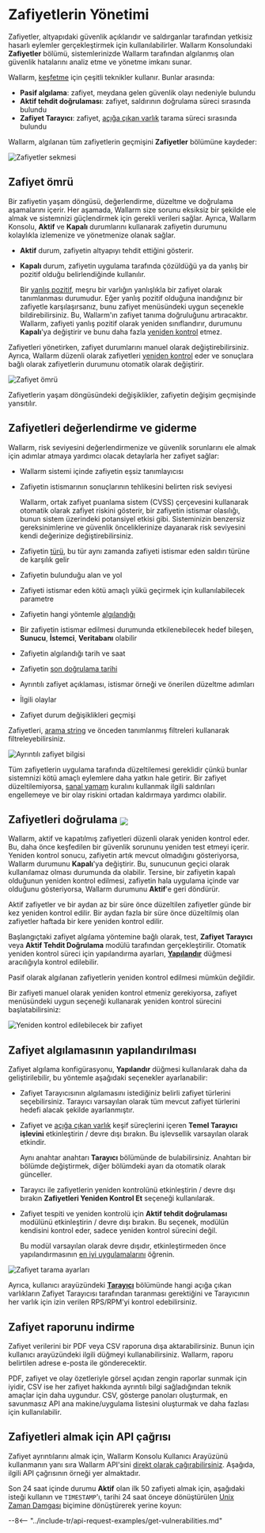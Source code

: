 # Zafiyetlerin Yönetimi

Zafiyetler, altyapıdaki güvenlik açıklarıdır ve saldırganlar tarafından yetkisiz hasarlı eylemler gerçekleştirmek için kullanılabilirler. Wallarm Konsolundaki **Zafiyetler** bölümü, sistemlerinizde Wallarm tarafından algılanmış olan güvenlik hatalarını analiz etme ve yönetme imkanı sunar.

Wallarm, [keşfetme](../about-wallarm/detecting-vulnerabilities.md) için çeşitli teknikler kullanır. Bunlar arasında:

* **Pasif algılama**: zafiyet, meydana gelen güvenlik olayı nedeniyle bulundu
* **Aktif tehdit doğrulaması**: zafiyet, saldırının doğrulama süreci sırasında bulundu
* **Zafiyet Tarayıcı**: zafiyet, [açığa çıkan varlık](scanner.md) tarama süreci sırasında bulundu

Wallarm, algılanan tüm zafiyetlerin geçmişini **Zafiyetler** bölümüne kaydeder:

![Zafiyetler sekmesi](../images/user-guides/vulnerabilities/check-vuln.png)

## Zafiyet ömrü

Bir zafiyetin yaşam döngüsü, değerlendirme, düzeltme ve doğrulama aşamalarını içerir. Her aşamada, Wallarm size sorunu eksiksiz bir şekilde ele almak ve sistemnizi güçlendirmek için gerekli verileri sağlar. Ayrıca, Wallarm Konsolu, **Aktif** ve **Kapalı** durumlarını kullanarak zafiyetin durumunu kolaylıkla izlemenize ve yönetmenize olanak sağlar.

* **Aktif** durum, zafiyetin altyapıyı tehdit ettiğini gösterir.
* **Kapalı** durum, zafiyetin uygulama tarafında çözüldüğü ya da yanlış bir pozitif olduğu belirlendiğinde kullanılır.

    Bir [yanlış pozitif](../about-wallarm/detecting-vulnerabilities.md#false-positives), meşru bir varlığın yanlışlıkla bir zafiyet olarak tanımlanması durumudur. Eğer yanlış pozitif olduğuna inandığınız bir zafiyetle karşılaşırsanız, bunu zafiyet menüsündeki uygun seçenekle bildirebilirsiniz. Bu, Wallarm'ın zafiyet tanıma doğruluğunu artıracaktır. Wallarm, zafiyeti yanlış pozitif olarak yeniden sınıflandırır, durumunu **Kapalı**'ya değiştirir ve bunu daha fazla [yeniden kontrol](#verifying-vulnerabilities) etmez.

Zafiyetleri yönetirken, zafiyet durumlarını manuel olarak değiştirebilirsiniz. Ayrıca, Wallarm düzenli olarak zafiyetleri [yeniden kontrol](#verifying-vulnerabilities) eder ve sonuçlara bağlı olarak zafiyetlerin durumunu otomatik olarak değiştirir.

![Zafiyet ömrü](../images/user-guides/vulnerabilities/vulnerability-lifecycle.png)

Zafiyetlerin yaşam döngüsündeki değişiklikler, zafiyetin değişim geçmişinde yansıtılır.

## Zafiyetleri değerlendirme ve giderme

Wallarm, risk seviyesini değerlendirmenize ve güvenlik sorunlarını ele almak için adımlar atmaya yardımcı olacak detaylarla her zafiyet sağlar:

* Wallarm sistemi içinde zafiyetin eşsiz tanımlayıcısı
* Zafiyetin istismarının sonuçlarının tehlikesini belirten risk seviyesi

    Wallarm, ortak zafiyet puanlama sistem (CVSS) çerçevesini kullanarak otomatik olarak zafiyet riskini gösterir, bir zafiyetin istismar olasılığı, bunun sistem üzerindeki potansiyel etkisi gibi. Sisteminizin benzersiz gereksinimlerine ve güvenlik önceliklerinize dayanarak risk seviyesini kendi değerinize değiştirebilirsiniz.
* Zafiyetin [türü](../attacks-vulns-list.md), bu tür aynı zamanda zafiyeti istismar eden saldırı türüne de karşılık gelir
* Zafiyetin bulunduğu alan ve yol
* Zafiyeti istismar eden kötü amaçlı yükü geçirmek için kullanılabilecek parametre
* Zafiyetin hangi yöntemle [algılandığı](../about-wallarm/detecting-vulnerabilities.md#vulnerability-detection-methods)
* Bir zafiyetin istismar edilmesi durumunda etkilenebilecek hedef bileşen, **Sunucu**, **İstemci**, **Veritabanı** olabilir
* Zafiyetin algılandığı tarih ve saat
* Zafiyetin [son doğrulama tarihi](#verifying-vulnerabilities)
* Ayrıntılı zafiyet açıklaması, istismar örneği ve önerilen düzeltme adımları
* İlgili olaylar
* Zafiyet durum değişiklikleri geçmişi

Zafiyetleri, [arama string](search-and-filters/use-search.md) ve önceden tanımlanmış filtreleri kullanarak filtreleyebilirsiniz.

![Ayrıntılı zafiyet bilgisi](../images/user-guides/vulnerabilities/vuln-info.png)

Tüm zafiyetlerin uygulama tarafında düzeltilemesi gereklidir çünkü bunlar sistemnizi kötü amaçlı eylemlere daha yatkın hale getirir. Bir zafiyet düzeltilemiyorsa, [sanal yamam](rules/vpatch-rule.md) kuralını kullanmak ilgili saldırıları engellemeye ve bir olay riskini ortadan kaldırmaya yardımcı olabilir.

## Zafiyetleri doğrulama <a href="../../about-wallarm/subscription-plans/#subscription-plans"><img src="../../images/api-security-tag.svg" style="border: none;margin-bottom: -4px;"></a>

Wallarm, aktif ve kapatılmış zafiyetleri düzenli olarak yeniden kontrol eder. Bu, daha önce keşfedilen bir güvenlik sorununu yeniden test etmeyi içerir. Yeniden kontrol sonucu, zafiyetin artık mevcut olmadığını gösteriyorsa, Wallarm durumunu **Kapalı**'ya değiştirir. Bu, sunucunun geçici olarak kullanılamaz olması durumunda da olabilir. Tersine, bir zafiyetin kapalı olduğunun yeniden kontrol edilmesi, zafiyetin hala uygulama içinde var olduğunu gösteriyorsa, Wallarm durumunu **Aktif**'e geri döndürür.

Aktif zafiyetler ve bir aydan az bir süre önce düzeltilen zafiyetler günde bir kez yeniden kontrol edilir. Bir aydan fazla bir süre önce düzeltilmiş olan zafiyetler haftada bir kere yeniden kontrol edilir.

Başlangıçtaki zafiyet algılama yöntemine bağlı olarak, test, **Zafiyet Tarayıcı** veya **Aktif Tehdit Doğrulama** modülü tarafından gerçekleştirilir. Otomatik yeniden kontrol süreci için yapılandırma ayarları, [**Yapılandır**](#configuring-vulnerability-detection) düğmesi aracılığıyla kontrol edilebilir.

Pasif olarak algılanan zafiyetlerin yeniden kontrol edilmesi mümkün değildir.

Bir zafiyeti manuel olarak yeniden kontrol etmeniz gerekiyorsa, zafiyet menüsündeki uygun seçeneği kullanarak yeniden kontrol sürecini başlatabilirsiniz:

![Yeniden kontrol edilebilecek bir zafiyet](../images/user-guides/vulnerabilities/recheck-vuln.png)

## Zafiyet algılamasının yapılandırılması

Zafiyet algılama konfigürasyonu, **Yapılandır** düğmesi kullanılarak daha da geliştirilebilir, bu yöntemle aşağıdaki seçenekler ayarlanabilir:

* Zafiyet Tarayıcısının algılamasını istediğiniz belirli zafiyet türlerini seçebilirsiniz. Tarayıcı varsayılan olarak tüm mevcut zafiyet türlerini hedefi alacak şekilde ayarlanmıştır.
* Zafiyet ve [açığa çıkan varlık](scanner.md) keşif süreçlerini içeren **Temel Tarayıcı işlevini** etkinleştirin / devre dışı bırakın. Bu işlevsellik varsayılan olarak etkindir.

    Aynı anahtar anahtarı **Tarayıcı** bölümünde de bulabilirsiniz. Anahtarı bir bölümde değiştirmek, diğer bölümdeki ayarı da otomatik olarak günceller.
* Tarayıcı ile zafiyetlerin yeniden kontrolünü etkinleştirin / devre dışı bırakın **Zafiyetleri Yeniden Kontrol Et** seçeneği kullanılarak.
* Zafiyet tespiti ve yeniden kontrolü için **Aktif tehdit doğrulaması** modülünü etkinleştirin / devre dışı bırakın. Bu seçenek, modülün kendisini kontrol eder, sadece yeniden kontrol sürecini değil.

    Bu modül varsayılan olarak devre dışıdır, etkinleştirmeden önce yapılandırmasının [en iyi uygulamalarını](../vulnerability-detection/threat-replay-testing/setup.md) öğrenin.

![Zafiyet tarama ayarları](../images/user-guides/vulnerabilities/vuln-scan-settings.png)

Ayrıca, kullanıcı arayüzündeki [**Tarayıcı**](scanner.md) bölümünde hangi açığa çıkan varlıkların Zafiyet Tarayıcısı tarafından taranması gerektiğini ve Tarayıcının her varlık için izin verilen RPS/RPM'yi kontrol edebilirsiniz.

## Zafiyet raporunu indirme

Zafiyet verilerini bir PDF veya CSV raporuna dışa aktarabilirsiniz. Bunun için kullanıcı arayüzündeki ilgili düğmeyi kullanabilirsiniz. Wallarm, raporu belirtilen adrese e-posta ile gönderecektir.

PDF, zafiyet ve olay özetleriyle görsel açıdan zengin raporlar sunmak için iyidir, CSV ise her zafiyet hakkında ayrıntılı bilgi sağladığından teknik amaçlar için daha uygundur. CSV, gösterge panoları oluşturmak, en savunmasız API ana makine/uygulama listesini oluşturmak ve daha fazlası için kullanılabilir.

## Zafiyetleri almak için API çağrısı

Zafiyet ayrıntılarını almak için, Wallarm Konsolu Kullanıcı Arayüzünü kullanmanın yanı sıra Wallarm API'sini [direkt olarak çağırabilirsiniz](../api/overview.md). Aşağıda, ilgili API çağrısının örneği yer almaktadır.

Son 24 saat içinde durumu **Aktif** olan ilk 50 zafiyeti almak için, aşağıdaki isteği kullanın ve `TIMESTAMP`'ı, tarihi 24 saat önceye dönüştürülen [Unix Zaman Damgası](https://www.unixtimestamp.com/) biçimine dönüştürerek yerine koyun:

--8<-- "../include-tr/api-request-examples/get-vulnerabilities.md"